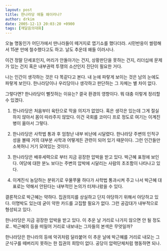 ```yaml
---
layout: post
title: 한나라당 애들 왜이러나?
author: drkim
date: 2005-12-13 20:03:20 +0900
tags: [깨달음의대화]
---
```

오늘 명동인가 어딘가에서 딴나라들이 떼거지로 엽기쇼를 했다더라. 시민반응이 썰렁해서 15분 만에 철수했다고도 하고. 날도 추운데 왜들 이러시나. 
  

  
이건 정말 단세포인지, 머리가 안돌아가는 건지, 상황판단을 못하는 건지, 리더십에 문제가 있는 건지 혹은 내부권력 투쟁의 소산인지 진단이 필요한 거다. 
  

  
나는 인간이 생각하는 것은 다 똑같다고 본다. 내 눈에 파랗게 보이는 것은 남의 눈에도 파랗게 보인다. 한나라당이나 우리당이나 생각하고 판단하는 그 자체는 별 차이 없다. 
  

  
그렇다면? 한나라당이 뻘짓하는 이유는? 결국 환경의 영향이다. 뭐 대충 이렇게 정리할 수 있겠다. 
  

  
1) 한나라당은 처음부터 육탄으로 막을 의지가 없었다. 혹은 생각은 있는데 그게 절실하지 않아서 몸이 따라주지 않았다. 이건 국회를 코미디 프로 정도로 여기는 이계진병이 옮아서 그렇다. 
  

  
2) 한나라당은 사학법 통과 후 엄청난 내부 비난에 시달렸다. 한나라당 주변의 인적구성을 볼때 거의 대부분 사학과 어떻게든 관련이 되어 있기 때문이다. 그런 인간들만 소복허니 거기 모여있는 것이다. 
  

  
3) 한나라당은 배후세력으로 부터 지금 굉장한 압박을 받고 있다. 박근혜 표정에 보인다. 여당에 대한 분노 보다는 주변의 압박에 시달리는 사람의 초조함이 나타나고 있다.
  

  
4) 이계진식 농담하는 분위기로 우물쭈물 하다가 사학법 통과시켜 주고 나서 박근혜 대표로는 약해서 안된다는 내부적인 논의가 터져나왔을 수 있다. 
  

  
결론적으로 박근혜는 약하다. 집권의지를 상실하고 단지 야당하기 위해서 야당하고 있다. 이명박도 있는데 굳이 약한 카드를 고집할 필요가 없다. 그런 공감대가 내부적으로 형성되고 있다. 
  

  
한나라당은 지금 굉장한 압박을 받고 있다. 이 추운 날 거리로 나가지 않으면 안 될 정도로.. 박근혜의 등을 떠밀어 거리로 내보내는 그자들의 본색은 무엇일까? 
  

  
한나라당은 한나라의 등에 악귀처럼 달라붙어 이 추운 날에 박근혜를 거리로 내모는 그 군식구를 떼버리지 못하는 한 집권의 희망이 없다. 공당이 압력단체처럼 행동하면 되나.